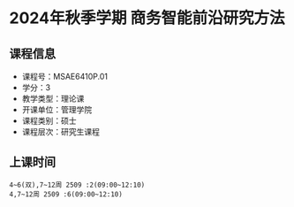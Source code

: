 # 2024年秋季学期 商务智能前沿研究方法 






## 课程信息

- 课程号：MSAE6410P.01
- 学分：3
- 教学类型：理论课
- 开课单位：管理学院
- 课程类别：硕士
- 课程层次：研究生课程

## 上课时间

```
4~6(双),7~12周 2509 :2(09:00~12:10)
4,7~12周 2509 :6(09:00~12:10)
```

